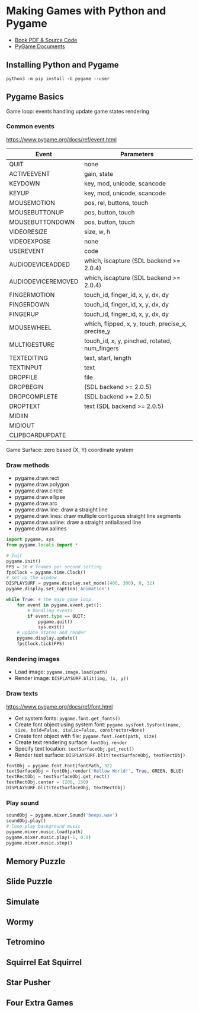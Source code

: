 # Making Games with Python and Pygame

- [Book PDF & Source Code](https://inventwithpython.com/pygame/)
- [PyGame Documents](https://www.pygame.org/docs/)

## Installing Python and Pygame

``` console
python3 -m pip install -U pygame --user
```

## Pygame Basics

Game loop:
    events handling
    update game states
    rendering

### Common events

<https://www.pygame.org/docs/ref/event.html>

Event              | Parameters
-------------------|--------------------------------------------------
QUIT               | none
ACTIVEEVENT        | gain, state
KEYDOWN            | key, mod, unicode, scancode
KEYUP              | key, mod, unicode, scancode
MOUSEMOTION        | pos, rel, buttons, touch
MOUSEBUTTONUP      | pos, button, touch
MOUSEBUTTONDOWN    | pos, button, touch
VIDEORESIZE        | size, w, h
VIDEOEXPOSE        | none
USEREVENT          | code
AUDIODEVICEADDED   | which, iscapture (SDL backend >= 2.0.4)
AUDIODEVICEREMOVED | which, iscapture (SDL backend >= 2.0.4)
FINGERMOTION       | touch_id, finger_id, x, y, dx, dy
FINGERDOWN         | touch_id, finger_id, x, y, dx, dy
FINGERUP           | touch_id, finger_id, x, y, dx, dy
MOUSEWHEEL         | which, flipped, x, y, touch, precise_x, precise_y
MULTIGESTURE       | touch_id, x, y, pinched, rotated, num_fingers
TEXTEDITING        | text, start, length
TEXTINPUT          | text
DROPFILE           | file
DROPBEGIN          | (SDL backend >= 2.0.5)
DROPCOMPLETE       | (SDL backend >= 2.0.5)
DROPTEXT           | text (SDL backend >= 2.0.5)
MIDIIN             |
MIDIOUT            |
CLIPBOARDUPDATE    |

Game Surface: zero based (X, Y) coordinate system

### Draw methods

- pygame.draw.rect
- pygame.draw.polygon
- pygame.draw.circle
- pygame.draw.ellipse
- pygame.draw.arc
- pygame.draw.line: draw a straight line
- pygame.draw.lines: draw multiple contiguous straight line segments
- pygame.draw.aaline: draw a straight antialiased line
- pygame.draw.aalines

``` python
import pygame, sys
from pygame.locals import *

# Init
pygame.init()
FPS = 30 # frames per second setting
fpsClock = pygame.time.Clock()
# set up the window
DISPLAYSURF = pygame.display.set_mode((400, 300), 0, 32)
pygame.display.set_caption('Animation')

while True: # the main game loop
    for event in pygame.event.get():
        # handling events
        if event.type == QUIT:
            pygame.quit()
            sys.exit()
    # update states and render
    pygame.display.update()
    fpsClock.tick(FPS)
```

### Rendering images

- Load image: `pygame.image.load(path)`
- Render image: `DISPLAYSURF.blit(img, (x, y))`

### Draw texts

<https://www.pygame.org/docs/ref/font.html>

- Get system fonts: `pygame.font.get_fonts()`
- Create font object using system font: `pygame.sysfont.SysFont(name, size, bold=False, italic=False, constructor=None)`
- Create font object with file: `pygame.font.Font(path, size)`
- Create text rendering surface: `fontObj.render`
- Specify text location: `textSurfaceObj.get_rect()`
- Render text surface: `DISPLAYSURF.blit(textSurfaceObj, textRectObj)`

``` python
fontObj = pygame.font.Font(fontPath, 32)
textSurfaceObj = fontObj.render('Hellow World!', True, GREEN, BLUE)
textRectObj = textSurfaceObj.get_rect()
textRectObj.center = (200, 150)
DISPLAYSURF.blit(textSurfaceObj, textRectObj)
```

### Play sound

``` python
soundObj = pygame.mixer.Sound('beeps.wav')
soundObj.play()
# loop play background music
pygame.mixer.music.load(path)
pygame.mixer.music.play(-1, 0.0)
pygame.mixer.music.stop()
```

<!--
TODO:
unfinished
-->

## Memory Puzzle

## Slide Puzzle

## Simulate

## Wormy

## Tetromino

## Squirrel Eat Squirrel

## Star Pusher

## Four Extra Games
